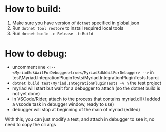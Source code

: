 # How to build:
1. Make sure you have version of `dotnet` specified in [global.json](global.json)
2. Run `dotnet tool restore` to install required local tools
3. Run `dotnet build -c Release -t:Build`

# How to debug:
- uncomment line `<!-- <MyriadSdkWaitForDebugger>true</MyriadSdkWaitForDebugger> -->` in test\Myriad.IntegrationPluginTests\Myriad.IntegrationPluginTests.fsproj
- `dotnet build test\Myriad.IntegrationPluginTests -v n` the test project
- myriad will start but wait for a debugger to attach (so the dotnet build is not yet done)
- in VSCode/Rider, attach to the process that contains myriad.dll (I added a vscode task in debugger window, ready to use)
- debugger will stop at beginning of the main of myriad (edited)

With this, you can just modify a test, and attach in debugger to see it, no need to copy the cli args
